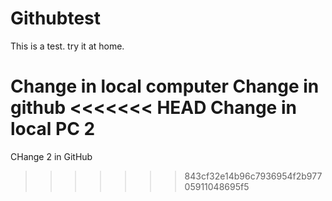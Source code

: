 # Githubtest
This is a test. try it at home.

Change in local computer
Change in github
<<<<<<< HEAD
Change in local PC 2
=======
CHange 2 in GitHub
>>>>>>> 843cf32e14b96c7936954f2b97705911048695f5
